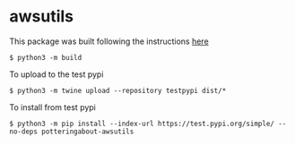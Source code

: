 # awsutils

This package was built following the instructions [here](https://packaging.python.org/tutorials/packaging-projects/)

    $ python3 -m build

To upload to the test pypi

    $ python3 -m twine upload --repository testpypi dist/*

To install from test pypi

    $ python3 -m pip install --index-url https://test.pypi.org/simple/ --no-deps potteringabout-awsutils




